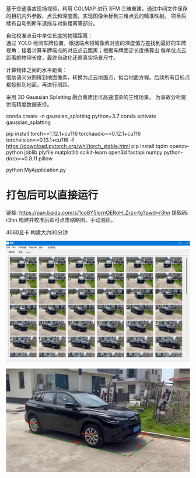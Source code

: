 基于交通事故现场视频，利用 COLMAP 进行 SFM 三维重建，通过中间文件保存的相机内外参数、点云和深度图，实现图像坐标到三维点云的精准映射。
项目后续有自动判断车道线与对象距离等部分。

自动校准点云中单位长度的物理距离：  
通过 YOLO 检测车牌位置，根据端点领域像素对应的深度值方差找到最好的车牌视角；接着计算车牌端点的对应点云距离；根据车牌固定长度换算出
每单位点云距离的物理长度，最终自动化还原真实场景尺寸。

计算物体之间的水平距离：  
借助语义分割得到地面像素，转换为点云地面点，拟合地面方程。后续所有目标点都投影到地面，再进行测距。

采用 3D Gaussian Splatting 融合重建出可高速渲染的三维场景。
为事故分析提供高精度数据支持。  

conda create -n gaussian_splatting python=3.7
conda activate gaussian_splatting

pip install torch==1.12.1+cu116 torchaudio==0.12.1+cu116 torchvision==0.13.1+cu116 -f https://download.pytorch.org/whl/torch_stable.html
pip install tqdm opencv-python  joblib plyfile matplotlib  scikit-learn open3d fastapi numpy  python-docx==0.8.11 pillow 

python MyApplication.py

# 打包后可以直接运行
链接: https://pan.baidu.com/s/1co8Y5lornOERoH_Zrzx-tg?pwd=r3hn 提取码: r3hn
构建并校准后即可点击缩略图，手动测距。
 
4060显卡 构建大约30分钟


![演示图](_internal/1.png)

![演示图](_internal/2.png)
